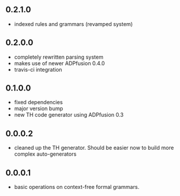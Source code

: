 0.2.1.0
-------

- indexed rules and grammars (revamped system)

0.2.0.0
-------

- completely rewritten parsing system
- makes use of newer ADPfusion 0.4.0
- travis-ci integration

0.1.0.0
-------

- fixed dependencies
- major version bump
- new TH code generator using ADPfusion 0.3

0.0.0.2
-------

- cleaned up the TH generator. Should be easier now to build more complex
  auto-generators

0.0.0.1
-------

- basic operations on context-free formal grammars.
